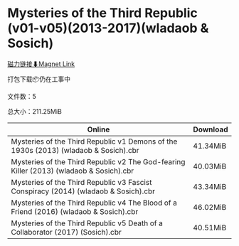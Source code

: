 # Mysteries of the Third Republic (v01-v05)(2013-2017)(wladaob & Sosich)

[磁力链接⬇Magnet Link](magnet:?xt=urn:btih:3bf246d38822128dfd9e148b2e159d99cf9c464b&dn=Mysteries%20of%20the%20Third%20Republic%20%28v01-v05%29%282013-2017%29%28wladaob%20%26%20Sosich%29)

打包下载📦仍在工事中

文件数：5

总大小：211.25MiB

Online | Download
--- | ---
Mysteries of the Third Republic v1 Demons of the 1930s (2013) (wladaob & Sosich).cbr | 41.34MiB
Mysteries of the Third Republic v2 The God-fearing Killer (2013) (wladaob & Sosich).cbr | 40.03MiB
Mysteries of the Third Republic v3 Fascist Conspiracy (2014) (wladaob & Sosich).cbr | 43.34MiB
Mysteries of the Third Republic v4 The Blood of a Friend (2016) (wladaob & Sosich).cbr | 46.02MiB
Mysteries of the Third Republic v5 Death of a Collaborator (2017) (Sosich).cbr | 40.51MiB